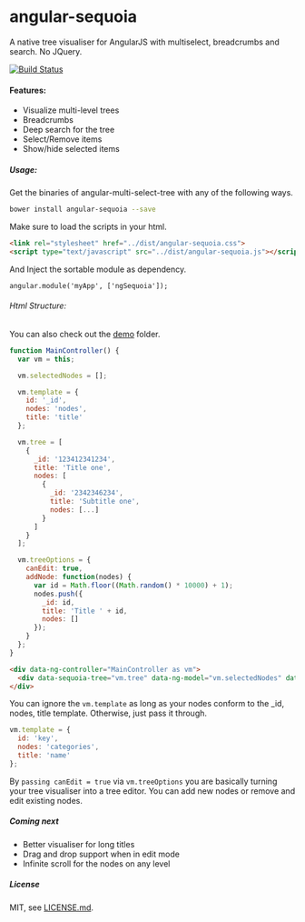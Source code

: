 angular-sequoia
=============================

A native tree visualiser for AngularJS with multiselect, breadcrumbs and search. No JQuery.

[![Build Status](https://travis-ci.org/tricinel/angular-sequoia.svg)](https://travis-ci.org/tricinel/angular-sequoia)

#### Features:

* Visualize multi-level trees
* Breadcrumbs
* Deep search for the tree
* Select/Remove items
* Show/hide selected items

##### Usage:

Get the binaries of angular-multi-select-tree with any of the following ways.

```sh
bower install angular-sequoia --save
```

Make sure to load the scripts in your html.
```html
<link rel="stylesheet" href="../dist/angular-sequoia.css">
<script type="text/javascript" src="../dist/angular-sequoia.js"></script>
```

And Inject the sortable module as dependency.

```
angular.module('myApp', ['ngSequoia']);
```

###### Html Structure:
You can also check out the [demo](./demo) folder.

```javascript
function MainController() {
  var vm = this;

  vm.selectedNodes = [];

  vm.template = {
    id: '_id',
    nodes: 'nodes',
    title: 'title'
  };

  vm.tree = [
    {
      _id: '123412341234',
      title: 'Title one',
      nodes: [
        {
          _id: '2342346234',
          title: 'Subtitle one',
          nodes: [...]
        }
      ]
    }
  ];

  vm.treeOptions = {
    canEdit: true,
    addNode: function(nodes) {
      var id = Math.floor((Math.random() * 10000) + 1);
      nodes.push({
        _id: id,
        title: 'Title ' + id,
        nodes: []
      });
    }
  };
}
```

```html
<div data-ng-controller="MainController as vm">
  <div data-sequoia-tree="vm.tree" data-ng-model="vm.selectedNodes" data-node-template="vm.template" data-options="vm.treeOptions"></div>
</div>
```

You can ignore the `vm.template` as long as your nodes conform to the _id, nodes, title template. Otherwise, just pass it through.

```javascript
vm.template = {
  id: 'key',
  nodes: 'categories',
  title: 'name'
};
```

By `passing canEdit = true` via `vm.treeOptions` you are basically turning your tree visualiser into a tree editor. You can add new nodes or remove and edit existing nodes.

##### Coming next

* Better visualiser for long titles
* Drag and drop support when in edit mode
* Infinite scroll for the nodes on any level

##### License

MIT, see [LICENSE.md](./LICENSE.md).
